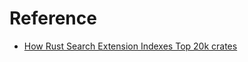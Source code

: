 # Reference
* [How Rust Search Extension Indexes Top 20k crates](https://rustmagazine.org/issue-3/how-rse-index-top-20k-crates/)
